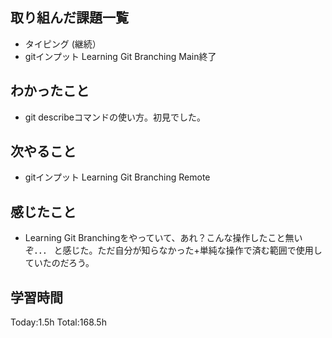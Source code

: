 ## 取り組んだ課題一覧
- タイピング (継続）
- gitインプット Learning Git Branching Main終了

## わかったこと
- git describeコマンドの使い方。初見でした。

## 次やること
- gitインプット Learning Git Branching Remote
  
## 感じたこと
- Learning Git Branchingをやっていて、あれ？こんな操作したこと無いぞ．．．
と感じた。ただ自分が知らなかった+単純な操作で済む範囲で使用していたのだろう。

## 学習時間
Today:1.5h
Total:168.5h
